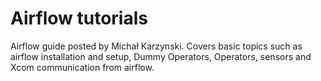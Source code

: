 # Airflow tutorials

Airflow guide posted by Michał Karzynski.
Covers basic topics such as airflow installation and setup, Dummy Operators, Operators, sensors and Xcom communication from airflow.
